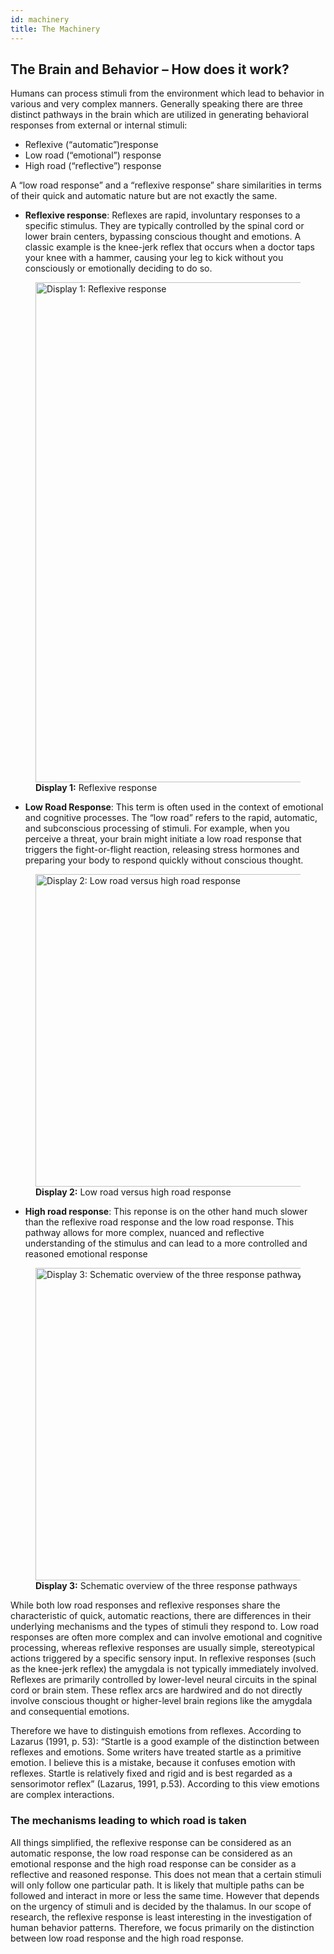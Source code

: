 ```yaml
---
id: machinery
title: The Machinery
---
```


## The Brain and Behavior – How does it work?

Humans can process stimuli from the environment which lead to behavior in various and very complex manners. Generally speaking there are three distinct pathways in the brain which are utilized in generating behavioral responses from external or internal stimuli:

- Reflexive (“automatic”)response
- Low road (“emotional”) response
- High road (“reflective”) response

A “low road response” and a “reflexive response” share similarities in terms of their quick and automatic nature but are not exactly the same.

- **Reflexive response**: Reflexes are rapid, involuntary responses to a specific stimulus. They are typically controlled by the spinal cord or lower brain centers, bypassing conscious thought and emotions. A classic example is the knee-jerk reflex that occurs when a doctor taps your knee with a hammer, causing your leg to kick without you consciously or emotionally deciding to do so.

<figure style={{ textAlign: 'center' }}>
  <img src="/img/human-behavior-patterns/fundamentals/machinery/display-1.jpg" alt="Display 1: Reflexive response" width="800" />
  <figcaption><strong>Display 1:</strong> Reflexive response</figcaption>
</figure>

- **Low Road Response**: This term is often used in the context of emotional and cognitive processes. The “low road” refers to the rapid, automatic, and subconscious processing of stimuli. For example, when you perceive a threat, your brain might initiate a low road response that triggers the fight-or-flight reaction, releasing stress hormones and preparing your body to respond quickly without conscious thought.

<figure style={{ textAlign: 'center' }}>
  <img src="/img/human-behavior-patterns/fundamentals/machinery/display-2.jpg" alt="Display 2: Low road versus high road response" width="500" />
  <figcaption><strong>Display 2:</strong> Low road versus high road response</figcaption>
</figure>


- **High road response**: This reponse is on the other hand much slower than the reflexive road response and the low road response. This pathway allows for more complex, nuanced and reflective understanding of the stimulus and can lead to a more controlled and reasoned emotional response

<figure style={{ textAlign: 'center' }}>
  <img src="/img/human-behavior-patterns/fundamentals/machinery/display-3.jpg" alt="Display 3: Schematic overview of the three response pathways" width="500" />
  <figcaption><strong>Display 3:</strong> Schematic overview of the three response pathways</figcaption>
</figure>



While both low road responses and reflexive responses share the characteristic of quick, automatic reactions, there are differences in their underlying mechanisms and the types of stimuli they respond to. Low road responses are often more complex and can involve emotional and cognitive processing, whereas reflexive responses are usually simple, stereotypical actions triggered by a specific sensory input. In reflexive responses (such as the knee-jerk reflex) the amygdala is not typically immediately involved. Reflexes are primarily controlled by lower-level neural circuits in the spinal cord or brain stem. These reflex arcs are hardwired and do not directly involve conscious thought or higher-level brain regions like the amygdala and consequential emotions.

Therefore we have to distinguish emotions from reflexes. According to Lazarus (1991, p. 53): “Startle is a good example of the distinction between reflexes and emotions. Some writers have treated startle as a primitive emotion. I believe this is a mistake, because it confuses emotion with reflexes. Startle is relatively fixed and rigid and is best regarded as a sensorimotor reflex” (Lazarus, 1991, p.53). According to this view emotions are complex interactions.

### The mechanisms leading to which road is taken
All things simplified, the reflexive response can be considered as an automatic response, the low road response can be considered as an emotional response and the high road response can be consider as a reflective and reasoned response. This does not mean that a certain stimuli will only follow one particular path. It is likely that multiple paths can be followed and interact in more or less the same time. However that depends on the urgency of stimuli and is decided by the thalamus. In our scope of research, the reflexive response is least interesting in the investigation of human behavior patterns. Therefore, we focus primarily on the distinction between low road response and the high road response.


